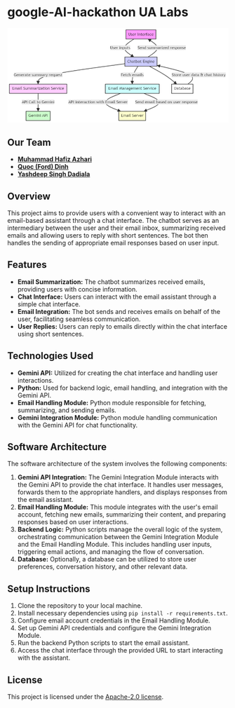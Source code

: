 # google-AI-hackathon UA Labs

![Alt Text](./content/img.png)

<h2>Our Team</h2>
<ul>
    <li><strong><a href="https://www.linkedin.com/in/muhammad-hafiz-azhari">Muhammad Hafiz Azhari</strong></li>
    <li><strong><a href="https://www.linkedin.com/in/quocdinh-ford4/">Quoc (Ford) Dinh</strong></li>
    <li><strong><a href="https://www.linkedin.com/in/yashdeepdadiala/">Yashdeep Singh Dadiala</a></strong></li>
</ul>

<h2>Overview</h2>
<p>This project aims to provide users with a convenient way to interact with an email-based assistant through a chat interface. The chatbot serves as an intermediary between the user and their email inbox, summarizing received emails and allowing users to reply with short sentences. The bot then handles the sending of appropriate email responses based on user input.</p>
<h2>Features</h2>
<ul>
    <li><strong>Email Summarization:</strong> The chatbot summarizes received emails, providing users with concise information.</li>
    <li><strong>Chat Interface:</strong> Users can interact with the email assistant through a simple chat interface.</li>
    <li><strong>Email Integration:</strong> The bot sends and receives emails on behalf of the user, facilitating seamless communication.</li>
    <li><strong>User Replies:</strong> Users can reply to emails directly within the chat interface using short sentences.</li>
</ul>

<h2>Technologies Used</h2>
<ul>
    <li><strong>Gemini API:</strong> Utilized for creating the chat interface and handling user interactions.</li>
    <li><strong>Python:</strong> Used for backend logic, email handling, and integration with the Gemini API.</li>
    <li><strong>Email Handling Module:</strong> Python module responsible for fetching, summarizing, and sending emails.</li>
    <li><strong>Gemini Integration Module:</strong> Python module handling communication with the Gemini API for chat functionality.</li>
</ul>

<h2>Software Architecture</h2>
<p>The software architecture of the system involves the following components:</p>
<ol>
    <li><strong>Gemini API Integration:</strong> The Gemini Integration Module interacts with the Gemini API to provide the chat interface. It handles user messages, forwards them to the appropriate handlers, and displays responses from the email assistant.</li>
    <li><strong>Email Handling Module:</strong> This module integrates with the user's email account, fetching new emails, summarizing their content, and preparing responses based on user interactions.</li>
    <li><strong>Backend Logic:</strong> Python scripts manage the overall logic of the system, orchestrating communication between the Gemini Integration Module and the Email Handling Module. This includes handling user inputs, triggering email actions, and managing the flow of conversation.</li>
    <li><strong>Database:</strong> Optionally, a database can be utilized to store user preferences, conversation history, and other relevant data.</li>
</ol>

<h2>Setup Instructions</h2>
<ol>
    <li>Clone the repository to your local machine.</li>
    <li>Install necessary dependencies using <code>pip install -r requirements.txt</code>.</li>
    <li>Configure email account credentials in the Email Handling Module.</li>
    <li>Set up Gemini API credentials and configure the Gemini Integration Module.</li>
    <li>Run the backend Python scripts to start the email assistant.</li>
    <li>Access the chat interface through the provided URL to start interacting with the assistant.</li>
</ol>

<h2>License</h2>
<p>This project is licensed under the <a href="LICENSE">Apache-2.0 license</a>.</p>

</body>
